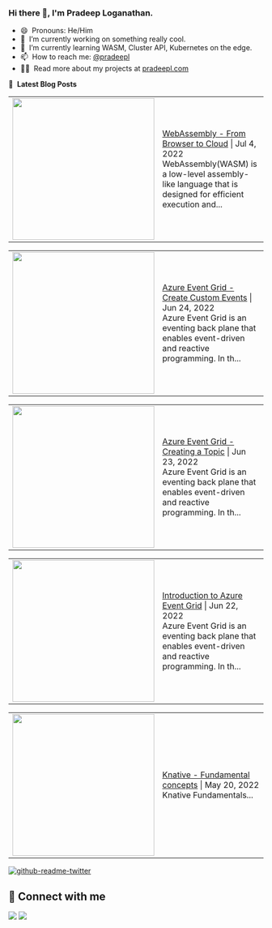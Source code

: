 ### Hi there 👋, I'm Pradeep Loganathan.

- 😄 &nbsp;Pronouns: He/Him
- 🔭 &nbsp;I’m currently working on something really cool.
- 🌱 &nbsp;I’m currently learning WASM, Cluster API, Kubernetes on the edge.
- 📫 &nbsp;How to reach me: [@pradeepl](https://twitter.com/pradeepl)
- 👨‍💻 &nbsp;Read more about my projects at [pradeepl.com](https://pradeepl.com)



📕 &nbsp;**Latest Blog Posts**
<!-- BLOG-POST-LIST:START --><table style="width:100%"><tr><td style="width:150px"><a href="https://pradeepl.com/blog/webassembly-from-browser-to-cloud/"><img width="280px" src=""></a></td><td><a href="https://pradeepl.com/blog/webassembly-from-browser-to-cloud/">WebAssembly - From Browser to Cloud</a> | Jul 4, 2022 <br> WebAssembly(WASM) is a low-level assembly-like language that is designed for efficient execution and...</td></tr></table>
<table style="width:100%"><tr><td style="width:150px"><a href="https://pradeepl.com/blog/azure/azureeventgrid-createcustomevents/"><img width="280px" src=""></a></td><td><a href="https://pradeepl.com/blog/azure/azureeventgrid-createcustomevents/">Azure Event Grid - Create Custom Events</a> | Jun 24, 2022 <br> Azure Event Grid is an eventing back plane that enables event-driven and reactive programming. In th...</td></tr></table>
<table style="width:100%"><tr><td style="width:150px"><a href="https://pradeepl.com/blog/azure/azureeventgrid-createtopic/"><img width="280px" src=""></a></td><td><a href="https://pradeepl.com/blog/azure/azureeventgrid-createtopic/">Azure Event Grid - Creating a Topic</a> | Jun 23, 2022 <br> Azure Event Grid is an eventing back plane that enables event-driven and reactive programming. In th...</td></tr></table>
<table style="width:100%"><tr><td style="width:150px"><a href="https://pradeepl.com/blog/azure/azureeventgrid-introduction/"><img width="280px" src=""></a></td><td><a href="https://pradeepl.com/blog/azure/azureeventgrid-introduction/">Introduction to Azure Event Grid</a> | Jun 22, 2022 <br> Azure Event Grid is an eventing back plane that enables event-driven and reactive programming. In th...</td></tr></table>
<table style="width:100%"><tr><td style="width:150px"><a href="https://pradeepl.com/blog/kubernetes/knative-fundamental-concepts/"><img width="280px" src=""></a></td><td><a href="https://pradeepl.com/blog/kubernetes/knative-fundamental-concepts/">Knative - Fundamental concepts</a> | May 20, 2022 <br> Knative Fundamentals...</td></tr></table>
<!-- BLOG-POST-LIST:END -->


[![github-readme-twitter](https://github-readme-twitter.gazf.vercel.app/api?id=pradeepl)](https://github.com/pradeeploganathan)


## 📌 Connect with me

<a href="https://www.linkedin.com/in/pradeeploganathan/"><img src="https://img.shields.io/badge/linkedin-%230077B5.svg?style=for-the-badge&logo=linkedin&logoColor=white"></img></a>
<a href="https://twitter.com/pradeepl"><img src="https://img.shields.io/twitter/follow/pradeepl?style=social"></img></a>
